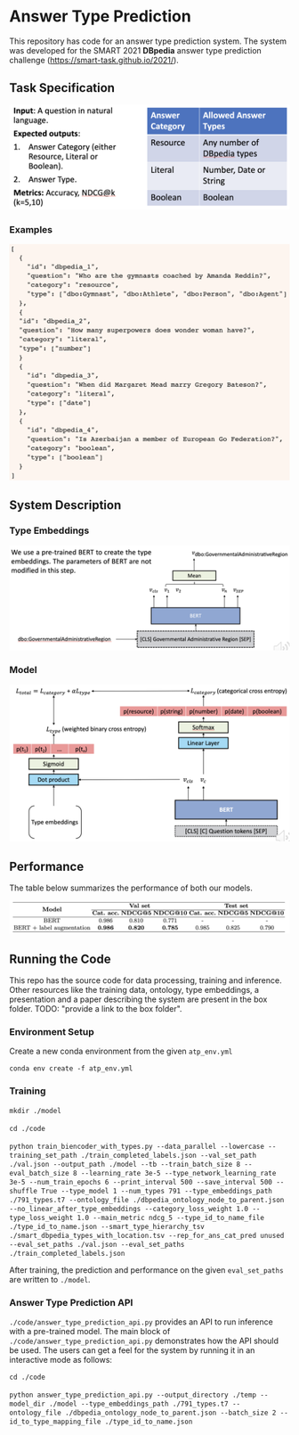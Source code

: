 # Answer Type Prediction
This repository has code for an answer type prediction system. The system was developed for the SMART 2021 **DBpedia** answer type prediction challenge (https://smart-task.github.io/2021/). 

## Task Specification

![Task Specification](images/task_specification.png)

### Examples

![Examples](images/examples.png)

## System Description

### Type Embeddings

![Type Embeddings](images/type_embeddings.png)

### Model

![Model](images/model.png)

## Performance
The table below summarizes the performance of both our models.

![Performance](images/performance.png)

## Running the Code
This repo has the source code for data processing, training and inference. Other resources like the training data, ontology, type embeddings, a presentation and a paper describing the system are present in the box folder. TODO: "provide a link to the box folder".

### Environment Setup
Create a new conda environment from the given `atp_env.yml`
```commandline
conda env create -f atp_env.yml
```

### Training
```commandline
mkdir ./model

cd ./code
 
python train_biencoder_with_types.py --data_parallel --lowercase --training_set_path ./train_completed_labels.json --val_set_path ./val.json --output_path ./model --tb --train_batch_size 8 --eval_batch_size 8 --learning_rate 3e-5 --type_network_learning_rate 3e-5 --num_train_epochs 6 --print_interval 500 --save_interval 500 --shuffle True --type_model 1 --num_types 791 --type_embeddings_path ./791_types.t7 --ontology_file ./dbpedia_ontology_node_to_parent.json --no_linear_after_type_embeddings --category_loss_weight 1.0 --type_loss_weight 1.0 --main_metric ndcg_5 --type_id_to_name_file ./type_id_to_name.json --smart_type_hierarchy_tsv ./smart_dbpedia_types_with_location.tsv --rep_for_ans_cat_pred unused --eval_set_paths ./val.json --eval_set_paths ./train_completed_labels.json
```

After training, the prediction and performance on the given ``eval_set_paths`` are written to ``./model``.

### Answer Type Prediction API
`./code/answer_type_prediction_api.py` provides an API to run inference with a pre-trained model. The main block of `./code/answer_type_prediction_api.py` demonstrates how the API should be used. The users can get a feel for the system by running it in an interactive mode as follows:

```commandline
cd ./code

python answer_type_prediction_api.py --output_directory ./temp --model_dir ./model --type_embeddings_path ./791_types.t7 --ontology_file ./dbpedia_ontology_node_to_parent.json --batch_size 2 --id_to_type_mapping_file ./type_id_to_name.json

```
